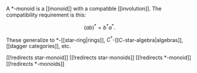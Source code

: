 
A $*$-monoid is a [[monoid]] with a compatible [[involution]].  The compatibility requirement is this:

$$ (a b)^* = b^* a^* .$$

These generalize to $*$-[[star-ring|rings]], $C^*$-[[C-star-algebra|algebras]], [[dagger categories]], etc.


[[!redirects star-monoid]]
[[!redirects star-monoids]]
[[!redirects *-monoid]]
[[!redirects *-monoids]]
